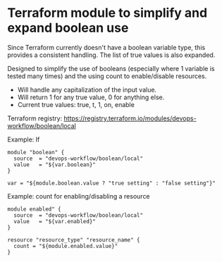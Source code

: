 Terraform module to simplify and expand boolean use
===

Since Terraform currently doesn't have a boolean variable type, this provides a consistent handling. The list of true values is also expanded.

Designed to simplify the use of booleans (especially where 1 variable is tested many times) and the using count to enable/disable resources.

* Will handle any capitalization of the input value.
* Will return 1 for any true value, 0 for anything else.
* Current true values: true, t, 1, on, enable

Terraform registry: https://registry.terraform.io/modules/devops-workflow/boolean/local

Example: If
```hcl
module "boolean" {
  source  = "devops-workflow/boolean/local"
  value   = "${var.boolean}"
}

var = "${module.boolean.value ? "true setting" : "false setting"}"
```

Example: count for enabling/disabling a resource
```hcl
module enabled" {
  source  = "devops-workflow/boolean/local"
  value   = "${var.enabled}"
}

resource "resource_type" "resource_name" {
  count = "${module.enabled.value}"
}
```
